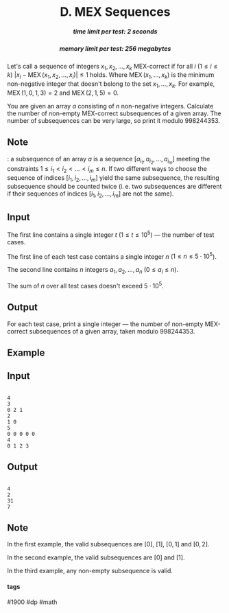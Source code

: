 <h1 style='text-align: center;'> D. MEX Sequences</h1>

<h5 style='text-align: center;'>time limit per test: 2 seconds</h5>
<h5 style='text-align: center;'>memory limit per test: 256 megabytes</h5>

Let's call a sequence of integers $x_1, x_2, \dots, x_k$ MEX-correct if for all $i$ ($1 \le i \le k$) $|x_i - \operatorname{MEX}(x_1, x_2, \dots, x_i)| \le 1$ holds. Where $\operatorname{MEX}(x_1, \dots, x_k)$ is the minimum non-negative integer that doesn't belong to the set $x_1, \dots, x_k$. For example, $\operatorname{MEX}(1, 0, 1, 3) = 2$ and $\operatorname{MEX}(2, 1, 5) = 0$.

You are given an array $a$ consisting of $n$ non-negative integers. Calculate the number of non-empty MEX-correct subsequences of a given array. The number of subsequences can be very large, so print it modulo $998244353$. 

## Note

: a subsequence of an array $a$ is a sequence $[a_{i_1}, a_{i_2}, \dots, a_{i_m}]$ meeting the constraints $1 \le i_1 < i_2 < \dots < i_m \le n$. If two different ways to choose the sequence of indices $[i_1, i_2, \dots, i_m]$ yield the same subsequence, the resulting subsequence should be counted twice (i. e. two subsequences are different if their sequences of indices $[i_1, i_2, \dots, i_m]$ are not the same).

## Input

The first line contains a single integer $t$ ($1 \le t \le 10^5$) — the number of test cases.

The first line of each test case contains a single integer $n$ ($1 \le n \le 5 \cdot 10^5$).

The second line contains $n$ integers $a_1, a_2, \dots, a_n$ ($0 \le a_i \le n$).

The sum of $n$ over all test cases doesn't exceed $5 \cdot 10^5$.

## Output

For each test case, print a single integer — the number of non-empty MEX-correct subsequences of a given array, taken modulo $998244353$.

## Example

## Input


```

4
3
0 2 1
2
1 0
5
0 0 0 0 0
4
0 1 2 3

```
## Output


```

4
2
31
7

```
## Note

In the first example, the valid subsequences are $[0]$, $[1]$, $[0,1]$ and $[0,2]$.

In the second example, the valid subsequences are $[0]$ and $[1]$.

In the third example, any non-empty subsequence is valid. 



#### tags 

#1900 #dp #math 